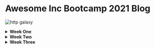 
<h1>Awesome Inc Bootcamp 2021 Blog</h1>


![http galaxy](https://upload.wikimedia.org/wikipedia/commons/9/9e/Milky_Way_Arch.jpg)


<details>
<summary><strong>Week One</strong></summary>
<br>

  <summary>Objective</summary>
  <p>- Start learning Git</p><br> 
  <p>- Start a Github account</p><br>
  <p>- (https://lab.github.com/githubtraining/first-week-on-github)</p><br>
  <p>- Started a blog about the "Awesome Inc Bootcamp</p><br>
          
  <h2>Thoughts on Week One</h2>
   
   <p>Week one has been excitingly tough! The famous motto "Fail ofter, Fail fast and Fail forward" is a guarantee. Although failing happens often, I'm proud to say that I'm learing alot. At the end of the first week, I'm starting to produce my first blog. Over the next 15 weeks I don't know what to expect, but the expectations to learn are high. In the end of this 16 weeks of bootcamp my goal is to be prepared to enter a new career industry as a desired "Web Developer" fully qualified.</p>

  </details>

<details>
 <summary><strong>Week Two</strong></summary>
 <br>
  
  <p>The second week on this journey has been a little better. I am picking up on how to use a mac and terminal, which has been very helpful. Class wise though, this week has been focused on HTML and CSS. This subject hasn't been easy learning to insert pics and vidoes, then resizing and making the layout flow readable and working correctly. There is so much more than ever imaginable to making a simple website we see every day.</p> 
  
  <p>During week two, I have still failed and failed often, but I also feel as though I am making progress to the final goal of becoming a "Web Developer". My biggest issues this week were more of the fine small details whether it be a "/" or a space for examples. Seeing other classmates having the same issues and all of us helping each other out and having our instructors "Justin" and "Ian" guiding us in the right direction is helpful, but nobody makes it easy. This class is challenging and does get me out of my comfort zone every day.</p> 

  <p>I'm excited to continue on this Awesome Inc Bootcamp journey to the end and learn as much possible to become the best person, coworker and final goal freelance web developer. I'm wanting to learn as much possible about each program languages, what they can do and what each are used for primarily to direct me of reaching my goals.</p> 

</details>

<details>

  <summary><strong>Week Three</strong></summary>
  <br>
  
  <p>Getting familiar with HTML, CSS and Javascript, I am seeing why when combined together they create most of the content on the web. There is a lot of information to understand about the three and bringing them together. HTML is what provides the structure and establishes the layout of your page. CSS gives your web page aesthetic characteristics and JavaScript gives the web page interactive qualities for the users.</p><br> 

  <p>Pseudo coding!! It's a valuable tool, that you don't know that is actually need and the importance. Going through this weeks projects, I have come to understand the value of pseudo coding. This week we did a pseudo coding project, mine was over "making a cup of coffee". Never realized how many steps it takes to do such an easy task and without a plan (pseudo code) then explaing the basics steps becomes difficult. I see the value of pseudo coding and will continue doing them with all upcoming projects.</p><br> 
  
  </details>


 

    
    

    
    
